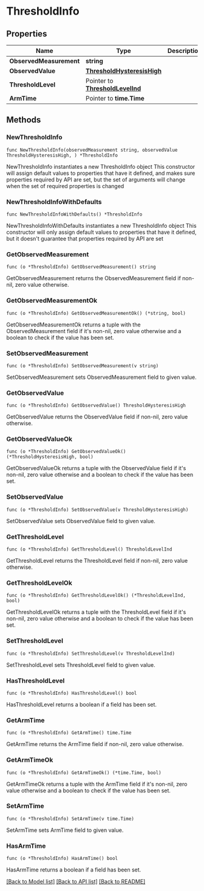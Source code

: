 # ThresholdInfo

## Properties

Name | Type | Description | Notes
------------ | ------------- | ------------- | -------------
**ObservedMeasurement** | **string** |  | 
**ObservedValue** | [**ThresholdHysteresisHigh**](ThresholdHysteresisHigh.md) |  | 
**ThresholdLevel** | Pointer to [**ThresholdLevelInd**](ThresholdLevelInd.md) |  | [optional] 
**ArmTime** | Pointer to **time.Time** |  | [optional] 

## Methods

### NewThresholdInfo

`func NewThresholdInfo(observedMeasurement string, observedValue ThresholdHysteresisHigh, ) *ThresholdInfo`

NewThresholdInfo instantiates a new ThresholdInfo object
This constructor will assign default values to properties that have it defined,
and makes sure properties required by API are set, but the set of arguments
will change when the set of required properties is changed

### NewThresholdInfoWithDefaults

`func NewThresholdInfoWithDefaults() *ThresholdInfo`

NewThresholdInfoWithDefaults instantiates a new ThresholdInfo object
This constructor will only assign default values to properties that have it defined,
but it doesn't guarantee that properties required by API are set

### GetObservedMeasurement

`func (o *ThresholdInfo) GetObservedMeasurement() string`

GetObservedMeasurement returns the ObservedMeasurement field if non-nil, zero value otherwise.

### GetObservedMeasurementOk

`func (o *ThresholdInfo) GetObservedMeasurementOk() (*string, bool)`

GetObservedMeasurementOk returns a tuple with the ObservedMeasurement field if it's non-nil, zero value otherwise
and a boolean to check if the value has been set.

### SetObservedMeasurement

`func (o *ThresholdInfo) SetObservedMeasurement(v string)`

SetObservedMeasurement sets ObservedMeasurement field to given value.


### GetObservedValue

`func (o *ThresholdInfo) GetObservedValue() ThresholdHysteresisHigh`

GetObservedValue returns the ObservedValue field if non-nil, zero value otherwise.

### GetObservedValueOk

`func (o *ThresholdInfo) GetObservedValueOk() (*ThresholdHysteresisHigh, bool)`

GetObservedValueOk returns a tuple with the ObservedValue field if it's non-nil, zero value otherwise
and a boolean to check if the value has been set.

### SetObservedValue

`func (o *ThresholdInfo) SetObservedValue(v ThresholdHysteresisHigh)`

SetObservedValue sets ObservedValue field to given value.


### GetThresholdLevel

`func (o *ThresholdInfo) GetThresholdLevel() ThresholdLevelInd`

GetThresholdLevel returns the ThresholdLevel field if non-nil, zero value otherwise.

### GetThresholdLevelOk

`func (o *ThresholdInfo) GetThresholdLevelOk() (*ThresholdLevelInd, bool)`

GetThresholdLevelOk returns a tuple with the ThresholdLevel field if it's non-nil, zero value otherwise
and a boolean to check if the value has been set.

### SetThresholdLevel

`func (o *ThresholdInfo) SetThresholdLevel(v ThresholdLevelInd)`

SetThresholdLevel sets ThresholdLevel field to given value.

### HasThresholdLevel

`func (o *ThresholdInfo) HasThresholdLevel() bool`

HasThresholdLevel returns a boolean if a field has been set.

### GetArmTime

`func (o *ThresholdInfo) GetArmTime() time.Time`

GetArmTime returns the ArmTime field if non-nil, zero value otherwise.

### GetArmTimeOk

`func (o *ThresholdInfo) GetArmTimeOk() (*time.Time, bool)`

GetArmTimeOk returns a tuple with the ArmTime field if it's non-nil, zero value otherwise
and a boolean to check if the value has been set.

### SetArmTime

`func (o *ThresholdInfo) SetArmTime(v time.Time)`

SetArmTime sets ArmTime field to given value.

### HasArmTime

`func (o *ThresholdInfo) HasArmTime() bool`

HasArmTime returns a boolean if a field has been set.


[[Back to Model list]](../README.md#documentation-for-models) [[Back to API list]](../README.md#documentation-for-api-endpoints) [[Back to README]](../README.md)


